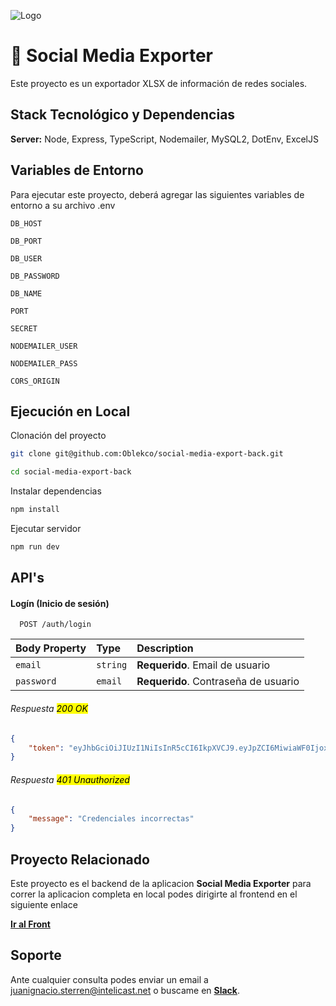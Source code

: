![Logo](https://media.licdn.com/dms/image/v2/C4E1BAQGorTTcdBpzbg/company-background_10000/company-background_10000/0/1624981679246/oblek_company_cover?e=2147483647&v=beta&t=jESdkfCgLdymZj4KUdeqydqj1ZTctI8T4yrNzU6JMaY)

# 💾 Social Media Exporter

Este proyecto es un exportador XLSX de información de redes sociales.

## Stack Tecnológico y Dependencias

**Server:** Node, Express, TypeScript, Nodemailer, MySQL2, DotEnv, ExcelJS

## Variables de Entorno

Para ejecutar este proyecto, deberá agregar las siguientes variables de entorno a su archivo .env

`DB_HOST`

`DB_PORT`

`DB_USER`

`DB_PASSWORD`

`DB_NAME`

`PORT`

`SECRET`

`NODEMAILER_USER`

`NODEMAILER_PASS`

`CORS_ORIGIN`

## Ejecución en Local

Clonación del proyecto

```bash
git clone git@github.com:Oblekco/social-media-export-back.git  
```

```bash
cd social-media-export-back
```

Instalar dependencias

```bash
npm install
```

Ejecutar servidor

```bash
npm run dev
```

## API's

#### Logín (Inicio de sesión)

```http
  POST /auth/login
```

| Body Property | Type     | Description                          |
|:------------- |:-------- |:------------------------------------ |
| `email`       | `string` | **Requerido**. Email de usuario      |
| `password`    | `email`  | **Requerido**. Contraseña de usuario |

###### Respuesta <mark>200 OK</mark>

```json
{
    "token": "eyJhbGciOiJIUzI1NiIsInR5cCI6IkpXVCJ9.eyJpZCI6MiwiaWF0IjoxNzI0ODc1MTU2fQ.QgLxkb8f7FMSH2ZDbiQQ7ifwsYDi2TTJREy4lSTE9I8"
}
```

###### Respuesta <mark>401 Unauthorized</mark>

```json
{
    "message": "Credenciales incorrectas"
}
```

## Proyecto Relacionado

Este proyecto es el backend de la aplicacion **Social Media Exporter** para correr la aplicacion completa en local podes dirigirte al frontend en el siguiente enlace

[**Ir al Front**](https://github.com/Oblekco/social-media-export-front)

## Soporte

Ante cualquier consulta podes enviar un email a [juanignacio.sterren@intelicast.net]() o buscame en [**Slack**]([Slack](https://intelitegrupo.slack.com/archives/D07GZ9EBN04)).
